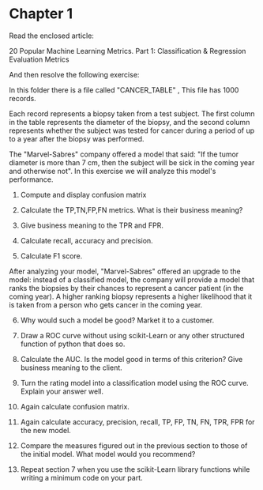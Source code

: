 # Chapter 1

Read the enclosed article:

20 Popular Machine Learning Metrics. Part 1: Classification & Regression 
Evaluation Metrics

And then resolve the following exercise:

In this folder there is a file called "CANCER_TABLE"   ,  This file has 1000 records. 

 Each record represents a biopsy taken from a test subject. The first column in the table represents the diameter of the biopsy, and the second column represents whether the subject was tested for cancer during a period of up to a year after the biopsy was performed. 
 
 The "Marvel-Sabres" company offered a model that said: "If the tumor diameter is more than 7 cm, then the subject will be sick in the coming year and otherwise not". In this exercise we will analyze this model's performance.
 
1.	Compute and display confusion matrix

2.	Calculate the TP,TN,FP,FN metrics. What is their business meaning? 

3.	Give business meaning to the TPR and FPR.

4.	Calculate recall, accuracy and precision.

5.	Calculate F1 score.

After analyzing your model, "Marvel-Sabres" offered an upgrade to the model: instead of a classified model, the company will provide a model that ranks the biopsies by their chances to represent a cancer patient (in the coming year). A higher ranking biopsy represents a higher likelihood that it is taken from a person who gets cancer in the coming year.

6.	Why would such a model be good? Market it to a customer.

7.	Draw a ROC  curve without using scikit-Learn  or any other structured function of python that does so.

8.	Calculate the AUC. Is the model good in terms of this criterion? Give business meaning to the client.

9.	Turn the rating model into a classification model using the ROC curve. Explain your answer well.

10.	 Again calculate confusion matrix.

11.	 Again calculate accuracy, precision, recall, TP, FP, TN, FN, TPR, FPR for the new model.

12.	Compare the measures figured out in the previous section to those of the initial model. What model would you recommend?

13.	 Repeat section 7 when you use the scikit-Learn library functions while writing a minimum code on your part.

